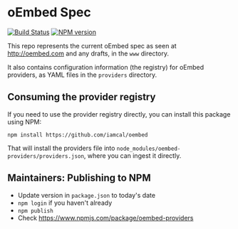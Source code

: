 oEmbed Spec
===========

[![Build Status](https://github.com/iamcal/oembed/actions/workflows/build.yml/badge.svg)](https://github.com/iamcal/oembed/actions)
<span class="badge-npmversion"><a href="https://npmjs.org/package/oembed-providers" title="View this project on NPM"><img src="https://img.shields.io/npm/v/oembed-providers.svg" alt="NPM version" /></a></span>

This repo represents the current oEmbed spec as seen at 
<a href="http://oembed.com">http://oembed.com</a> and any drafts, in the `www` directory.

It also contains configuration information (the registry) for oEmbed providers, as YAML files in the `providers` directory.


## Consuming the provider registry

If you need to use the provider registry directly, you can install this package using NPM:

    npm install https://github.com/iamcal/oembed

That will install the providers file into `node_modules/oembed-providers/providers.json`, where you can ingest it directly.


## Maintainers: Publishing to NPM

* Update version in `package.json` to today's date
* `npm login` if you haven't already
* `npm publish`
* Check https://www.npmjs.com/package/oembed-providers
